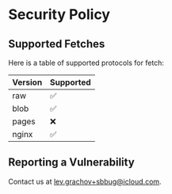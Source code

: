 # Security Policy

## Supported Fetches

Here is a table of supported protocols for fetch:

| Version | Supported          |
| ------- | ------------------ |
| raw   | :white_check_mark: |
| blob   | :white_check_mark:                |
| pages   | :x: |
| nginx   | :white_check_mark:                |

## Reporting a Vulnerability

Contact us at lev.grachov+sbbug@icloud.com.
